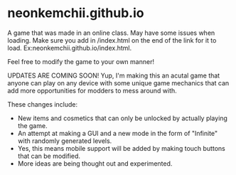 # neonkemchii.github.io
A game that was made in an online class. May have some issues when loading.
Make sure you add in /index.html on the end of the link for it to load.
Ex:neonkemchii.github.io/index.html.

Feel free to modify the game to your own manner!


UPDATES ARE COMING SOON!
Yup, I'm making this an acutal game that anyone can play on any device with some unique game mechanics that can add more opportunities for modders to mess around with.

These changes include:
* New items and cosmetics that can only be unlocked by actually playing the game.
* An attempt at making a GUI and a new mode in the form of "Infinite" with randomly generated levels.
* Yes, this means mobile support will be added by making touch buttons that can be modified.
* More ideas are being thought out and experimented.

